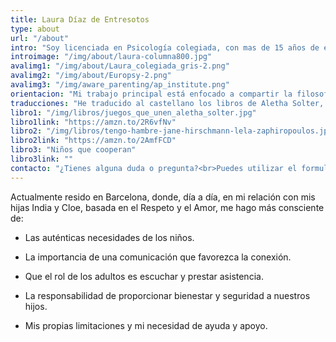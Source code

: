 ```yaml
---
title: Laura Díaz de Entresotos
type: about
url: "/about"
intro: "Soy licenciada en Psicología colegiada, con mas de 15 años de experiencia profesional avalados por el sello europeo EuroPSY. Desde 2008 soy instructora certificada de AwareParenting, y desde 2013 soy instructora de nivel 2, con capacidad de ofrecer formación de Aware Parenting válida para cumplir el requisito de formación para futuros instructores."
introimage: "/img/about/laura-columna800.jpg"
avalimg1: "/img/about/Laura_colegiada_gris-2.png"
avalimg2: "/img/about/Europsy-2.png"
avalimg3: "/img/aware_parenting/ap_institute.png"
orientacion: "Mi trabajo principal está enfocado a compartir la filosofía de Aware Parenting en el ámbito de la familia y de la escuela, ofreciendo orientación a padres y educadores, e impartiendo charlas y cursos. Además de los cursos, talleres y charlas abiertos al público, trabajo regularmente con Centros de formación de profesorado, así como centros educativos de infantil, primaria y secundaria impartiendo formación a educadores.<br><br>Participo regularmente en jornadas y eventos relacionados con la educación, y soy asesora de la escuela libre Quatre Camins.<br><br>![Quatre Camins](/img/about/quatrecamins.png)<br><br>También he colaborado profesionalmente con las revistas ‘Mente Sana’ y ‘Tu Bebé’.<br><br>"
traducciones: "He traducido al castellano los libros de Aletha Solter, ‘Juegos que unen‘ y ‘Niños que cooperan’, y el libro ‘¡Tengo hambre!‘<br><br>"
libro1: "/img/libros/juegos_que_unen_aletha_solter.jpg"
libro1link: "https://amzn.to/2R6vfNv"
libro2: "/img/libros/tengo-hambre-jane-hirschmann-lela-zaphiropoulos.jpg"
libro2link: "https://amzn.to/2AmfFCD"
libro3: "Niños que cooperan"
libro3link: ""
contacto: "¿Tienes alguna duda o pregunta?<br>Puedes utilizar el formulario para contactarme; estaré encantada de saber de ti."
--- 
```


Actualmente resido en Barcelona, donde, día a día, en mi relación con mis hijas India y Cloe, basada en el Respeto y el Amor, me hago más consciente de:

- Las auténticas necesidades de los niños.

- La importancia de una comunicación que favorezca la conexión.

- Que el rol de los adultos es escuchar y prestar asistencia.

- La responsabilidad de proporcionar bienestar y seguridad a nuestros hijos.

- Mis propias limitaciones y mi necesidad de ayuda y apoyo.
